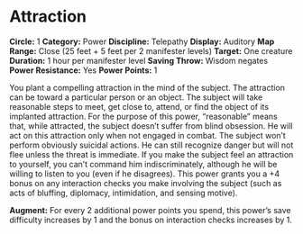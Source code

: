 # Attraction

**Circle:** 1
**Category:** Power
**Discipline:** Telepathy
**Display:** Auditory
**Map Range:** Close (25 feet + 5 feet per 2 manifester levels)
**Target:** One creature
**Duration:** 1 hour per manifester level
**Saving Throw:** Wisdom negates
**Power Resistance:** Yes
**Power Points:** 1

You plant a compelling attraction in the mind of the subject. The attraction can be toward a particular person or an object. The subject will take reasonable steps to meet, get close to, attend, or find the object of its implanted attraction. For the purpose of this power, “reasonable” means that, while attracted, the subject doesn’t suffer from blind obsession. He will act on this attraction only when not engaged in combat. The subject won’t perform obviously suicidal actions. He can still recognize danger but will not flee unless the threat is immediate. If you make the subject feel an attraction to yourself, you can’t command him indiscriminately, although he will be willing to listen to you (even if he disagrees). This power grants you a +4 bonus on any interaction checks you make involving the subject (such as acts of bluffing, diplomacy, intimidation, and sensing motive).

**Augment:** For every 2 additional power points you spend, this power’s save difficulty increases by 1 and the bonus on interaction checks increases by 1.
